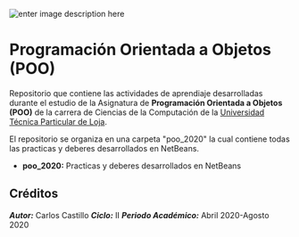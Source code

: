 ![enter image description here](https://alumni.utpl.edu.ec/sites/default/files/logo.png)
# Programación Orientada a Objetos (POO)
 Repositorio que contiene las actividades de aprendiaje desarrolladas durante el estudio de la Asignatura de **Programación Orientada a Objetos (POO)** de la carrera de Ciencias de la Computación de la [Universidad Técnica Particular de Loja](https://www.utpl.edu.ec.).
 
 El repositorio se organiza en una carpeta "poo_2020" la cual contiene todas las practicas y deberes desarrollados en NetBeans.
 
 * **poo_2020:** Practicas y deberes desarrollados en NetBeans


## Créditos 

  ***Autor:*** Carlos Castillo
 ***Ciclo:*** II
  ***Periodo Académico:*** Abril 2020-Agosto 2020
